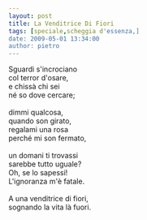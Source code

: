 ```yaml
---
layout: post
title: La Venditrice Di Fiori
tags: [speciale,scheggia d'essenza,]
date: 2009-05-01 13:34:00
author: pietro
---
```

Sguardi s'incrociano<br/>col terror d'osare,<br/>e chissà chi sei<br/>né so dove cercare;<br/><br/>dimmi qualcosa,<br/>quando son girato,<br/>regalami una rosa<br/>perché mi son fermato,<br/><br/>un domani ti trovassi<br/>sarebbe tutto uguale?<br/>Oh, se lo sapessi!<br/>L'ignoranza m'è fatale.<br/><br/>A una venditrice di fiori,<br/>sognando la vita là fuori.
